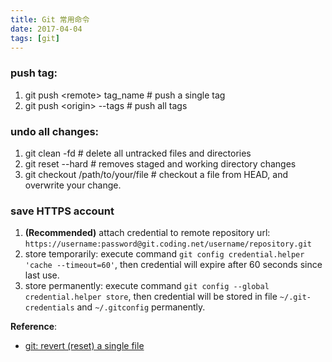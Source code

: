 ```yaml
---
title: Git 常用命令
date: 2017-04-04
tags: [git]
---
```


### push tag:
1. git push \<remote\> tag_name # push a single tag
2. git push \<origin\> \--tags # push all tags

### undo all changes:
1. git clean -fd # delete all untracked files and directories
2. git reset \--hard # removes staged and working directory changes
3. git checkout /path/to/your/file # checkout a file from HEAD, and overwrite your change.

### save HTTPS account
1. **(Recommended)** attach credential to remote repository url: `https://username:password@git.coding.net/username/repository.git`  
1. store temporarily: execute command `git config credential.helper 'cache --timeout=60'`, then credential will expire after 60 seconds since last use.
2. store permanently: execute command `git config --global credential.helper store`, then credential will be stored in file `~/.git-credentials` and `~/.gitconfig` permanently.

**Reference**:

- [git: revert (reset) a single file](http://www.norbauer.com/rails-consulting/notes/git-revert-reset-a-single-file.html)

